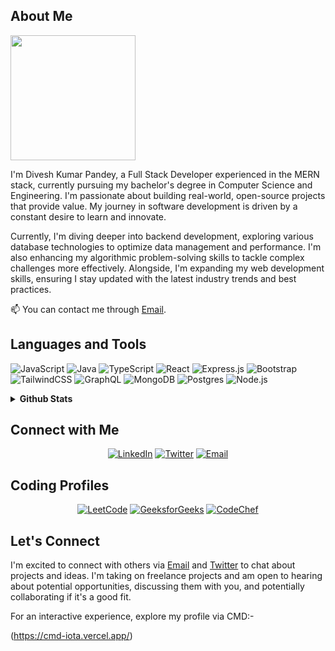 ## About Me

<img  height="200" src="https://media1.tenor.com/images/f3625c30deb97e5bed28eb12bf1323a1/tenor.gif?itemid=15100195" />

I'm Divesh Kumar Pandey, a Full Stack Developer experienced in the MERN stack, currently pursuing my bachelor's degree in Computer Science and Engineering. I'm passionate about building real-world, open-source projects that provide value. My journey in software development is driven by a constant desire to learn and innovate.

Currently, I'm diving deeper into backend development, exploring various database technologies to optimize data management and performance. I'm also enhancing my algorithmic problem-solving skills to tackle complex challenges more effectively. Alongside, I'm expanding my web development skills, ensuring I stay updated with the latest industry trends and best practices.

📫 You can contact me through [Email](mailto:diveshp904@gmail.com).

## Languages and Tools

<p align="left">
  <img src="https://img.shields.io/badge/-JavaScript-F7DF1E?logo=JavaScript&logoColor=000000&style=for-the-badge" alt="JavaScript"/>
  <img src="https://img.shields.io/badge/-Java-000000?logo=Java&logoColor=white&style=for-the-badge" alt="Java"/>
  <img src="https://img.shields.io/badge/-TypeScript-3178C6?logo=TypeScript&logoColor=ffffff&style=for-the-badge" alt="TypeScript"/>
  <img src="https://img.shields.io/badge/-React-61DAFB?logo=React&logoColor=000000&style=for-the-badge" alt="React"/>
  <img src="https://img.shields.io/badge/-Express.js-000000?logo=Express&logoColor=white&style=for-the-badge" alt="Express.js"/>
  <img src="https://img.shields.io/badge/-Bootstrap-563D7C?logo=Bootstrap&logoColor=white&style=for-the-badge" alt="Bootstrap"/>
  <img src="https://img.shields.io/badge/-TailwindCSS-38B2AC?logo=TailwindCSS&logoColor=ffffff&style=for-the-badge" alt="TailwindCSS"/>
  <img src="https://img.shields.io/badge/-GraphQL-E10098?logo=GraphQL&logoColor=ffffff&style=for-the-badge" alt="GraphQL"/>
  <img src="https://img.shields.io/badge/-MongoDB-47A248?logo=MongoDB&logoColor=ffffff&style=for-the-badge" alt="MongoDB"/>
  <img src="https://img.shields.io/badge/-Postgres-336791?logo=PostgreSQL&logoColor=ffffff&style=for-the-badge" alt="Postgres"/>
  <img src="https://img.shields.io/badge/-Node.js-339933?logo=Node.js&logoColor=ffffff&style=for-the-badge" alt="Node.js"/>
</p>

<details>
  <summary><strong>Github Stats</strong></summary>
  <div align="center">
    <a href="https://github-readme-stats.vercel.app/api?username=divesh1207&hide_title=false&hide_rank=false&show_icons=true&include_all_commits=true&count_private=true&disable_animations=false&theme=dracula&locale=en&hide_border=false">
      <img src="https://github-readme-stats.vercel.app/api?username=divesh1207&hide_title=false&hide_rank=false&show_icons=true&include_all_commits=true&count_private=true&disable_animations=false&theme=dracula&locale=en&hide_border=false" height="150" alt="stats graph"/>
    </a>
    <a href="https://github-readme-stats.vercel.app/api/top-langs?username=divesh1207&layout=compact&card_width=320&langs_count=10&theme=dracula&hide_border=false">
      <img src="https://github-readme-stats.vercel.app/api/top-langs?username=divesh1207&layout=compact&card_width=320&langs_count=10&theme=dracula&hide_border=false" height="150" alt="languages graph"/>
    </a>
  </div>
</details>

## Connect with Me

<div align="center">
  <a href="https://www.linkedin.com/in/divesh-pandey-161419218/" target="_blank"><img src="https://img.shields.io/badge/LinkedIn-%230077B5.svg?style=for-the-badge&logo=LinkedIn&logoColor=white" alt="LinkedIn"/></a>
  <a href="https://twitter.com/divesh1207" target="_blank"><img src="https://img.shields.io/badge/Twitter-%231DA1F2.svg?style=for-the-badge&logo=Twitter&logoColor=white" alt="Twitter"/></a>
  <a href="mailto:diveshp904@gmail.com" target="_blank"><img src="https://img.shields.io/badge/Email-%23D14836.svg?style=for-the-badge&logo=Gmail&logoColor=white" alt="Email"/></a>
</div>

## Coding Profiles

<div align="center">
  <a href="https://leetcode.com/diveshp904/" target="_blank"><img src="https://img.shields.io/badge/LeetCode-FFA116?style=for-the-badge&logo=LeetCode&logoColor=black" alt="LeetCode"/></a>
  <a href="https://auth.geeksforgeeks.org/user/divesh90j5" target="_blank"><img src="https://img.shields.io/badge/GeeksforGeeks-298D46?style=for-the-badge&logo=geeksforgeeks&logoColor=white" alt="GeeksforGeeks"/></a>
  <a href="https://www.codechef.com/users/divesh_1207" target="_blank"><img src="https://img.shields.io/badge/CodeChef-%23964B00.svg?style=for-the-badge&logo=CodeChef&logoColor=white" alt="CodeChef"/></a>
</div>

## Let's Connect

I'm excited to connect with others via [Email](mailto:diveshp904@gmail.com) and [Twitter](https://twitter.com/divesh1207) to chat about projects and ideas. I'm taking on freelance projects and am open to hearing about potential opportunities, discussing them with you, and potentially collaborating if it's a good fit.

For an interactive experience, explore my profile via CMD:-

(https://cmd-iota.vercel.app/)


